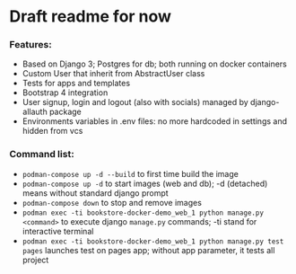 # Draft readme for now

### Features:
- Based on Django 3; Postgres for db; both running on docker containers
- Custom User that inherit from AbstractUser class
- Tests for apps and templates
- Bootstrap 4 integration
- User signup, login and logout (also with socials) managed by django-allauth package
- Environments variables in .env files: no more hardcoded in settings and hidden from vcs
### Command list:
- `podman-compose up -d --build` to first time build the image
- `podman-compose up -d` to start images (web and db); -d (detached) means without standard django prompt
- `podman-compose down` to stop and remove images
- `podman exec -ti bookstore-docker-demo_web_1 python manage.py <command>` to execute django `manage.py` commands; -ti stand for interactive terminal
- `podman exec -ti bookstore-docker-demo_web_1 python manage.py test pages` launches test on pages app; without app parameter, it tests all project
